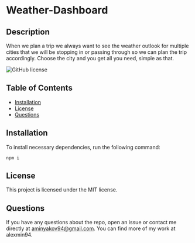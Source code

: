 # Weather-Dashboard

## Description

When we plan a trip we always want to see the weather outlook for multiple cities that we will be stopping in or passing through so we can plan the trip accordingly. Choose the city and you get all you need, simple as that. 

![GitHub license](https://img.shields.io/badge/license-MIT-blue.svg)


## Table of Contents


* [Installation](#installation)
* [License](#license)
* [Questions](#questions)


## Installation


To install necessary dependencies, run the following command:

```
npm i
```

## License


This project is licensed under the MIT license.


## Questions

If you have any questions about the repo, open an issue or contact me directly at aminyakov94@gmail.com. You can find more of my work at alexmin94.
